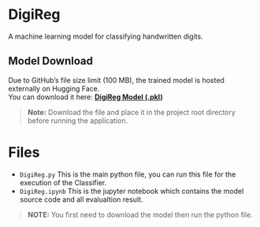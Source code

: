 # DigiReg
A machine learning model for classifying handwritten digits.  

## Model Download
Due to GitHub’s file size limit (100 MB), the trained model is hosted externally on Hugging Face.  
You can download it here: [**DigiReg Model (.pkl)**](https://huggingface.co/afippkrbfofpv/DigiReg/resolve/main/Digi_reg.pkl)  

> **Note:** Download the file and place it in the project root directory before running the application.


# Files
- `DigiReg.py` This is the main python file, you can run this file for the execution of the Classifier.
- `DigiReg.ipynb` This is the jupyter notebook which contains the model source code and all evalualtion result.
> **NOTE:** You first need to download the model then run the python file.
